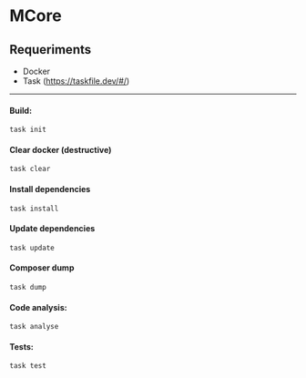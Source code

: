 # MCore

## Requeriments

- Docker
- Task (https://taskfile.dev/#/)

---

#### Build:

`task init`

#### Clear docker (destructive)

`task clear`

#### Install dependencies

`task install`

#### Update dependencies

`task update`

#### Composer dump

`task dump`

#### Code analysis:

`task analyse`

#### Tests:

`task test`

